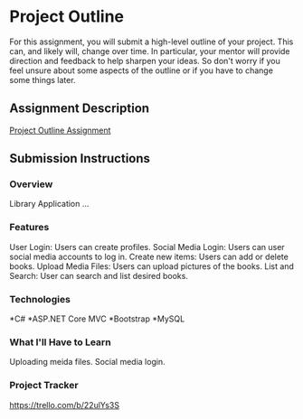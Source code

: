 # Project Outline
For this assignment, you will submit a high-level outline of your project. This can, and likely will, change over time. In particular, your mentor will provide direction and feedback to help sharpen your ideas. So don't worry if you feel unsure about some aspects of the outline or if you have to change some things later.

## Assignment Description
[Project Outline Assignment](https://education.launchcode.org/liftoff/modules/assignments/project-outline)

## Submission Instructions

### Overview
Library Application
...
### Features
User Login: Users can create profiles.
Social Media Login: Users can user social media accounts to log in. 
Create new items: Users can add or delete books.
Upload Media Files: Users can upload pictures of the books.
List and Search: User can search and list desired books.
### Technologies
*C# 
*ASP.NET Core MVC 
*Bootstrap 
*MySQL
### What I'll Have to Learn
Uploading meida files.
Social media login.
### Project Tracker
https://trello.com/b/22ulYs3S
